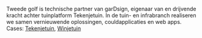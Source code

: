 Tweede golf is technische partner van garDsign, eigenaar van en drijvende kracht achter tuinplatform Tekenjetuin. In de tuin- en infrabranch realiseren we samen vernieuwende oplossingen, couldapplicaties en web apps. Cases: [Tekenjetuin](/#portfolio-tekenjetuin), [Winjetuin](http://winjetuin.nl/)